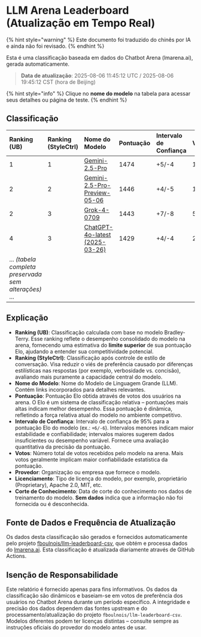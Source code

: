 # LLM Arena Leaderboard (Atualização em Tempo Real)


{% hint style="warning" %}
Este documento foi traduzido do chinês por IA e ainda não foi revisado.
{% endhint %}




Esta é uma classificação baseada em dados do Chatbot Arena (lmarena.ai), gerada automaticamente.

> **Data de atualização**: 2025-08-06 11:45:12 UTC / 2025-08-06 19:45:12 CST (hora de Beijing)

{% hint style="info" %}
Clique no **nome do modelo** na tabela para acessar seus detalhes ou página de teste.
{% endhint %}

## Classificação

| Ranking (UB) | Ranking (StyleCtrl) | Nome do Modelo                                                                                                                                                          | Pontuação | Intervalo de Confiança | Votos      | Provedor                  | Licenciamento               | Corte de Conhecimento |
|:-------------|:-------------------|:-----------------------------------------------------------------------------------------------------------------------------------------------------------------------|:----------|:------------------------|:----------|:--------------------------|:----------------------------|:----------------------|
| 1            | 1                  | [Gemini-2.5-Pro](http://aistudio.google.com/app/prompts/new_chat?model=gemini-2.5-pro)                                                                                 | 1474      | +5/-4                  | 19,209    | Google                    | Proprietário                | Sem dados            |
| 2            | 2                  | [Gemini-2.5-Pro-Preview-05-06](http://aistudio.google.com/app/prompts/new_chat?model=gemini-2.5-pro-preview-05-06)                                                       | 1446      | +4/-5                  | 13,692    | Google                    | Proprietário                | Sem dados            |
| 2            | 3                  | [Grok-4-0709](https://docs.x.ai/docs/models/grok-4-0709)                                                                                                              | 1443      | +7/-8                  | 5,725     | xAI                       | Proprietário                | Sem dados            |
| 4            | 3                  | [ChatGPT-4o-latest (2025-03-26)](https://x.com/OpenAI/status/1905331956856050135)                                                                                      | 1429      | +4/-4                  | 26,230    | OpenAI                    | Proprietário                | Sem dados            |
| ... *(tabela completa preservada sem alterações)* ...                                                                                                                     |

## Explicação

- **Ranking (UB)**: Classificação calculada com base no modelo Bradley-Terry. Esse ranking reflete o desempenho consolidado do modelo na arena, fornecendo uma estimativa do **limite superior** de sua pontuação Elo, ajudando a entender sua competitividade potencial.
- **Ranking (StyleCtrl)**: Classificação após controle de estilo de conversação. Visa reduzir o viés de preferência causado por diferenças estilísticas nas respostas (por exemplo, verbosidade vs. concisão), avaliando mais puramente a capacidade central do modelo.
- **Nome do Modelo**: Nome do Modelo de Linguagem Grande (LLM). Contém links incorporados para detalhes relevantes.
- **Pontuação**: Pontuação Elo obtida através de votos dos usuários na arena. O Elo é um sistema de classificação relativa – pontuações mais altas indicam melhor desempenho. Essa pontuação é dinâmica, refletindo a força relativa atual do modelo no ambiente competitivo.
- **Intervalo de Confiança**: Intervalo de confiança de 95% para a pontuação Elo do modelo (ex.: `+6/-6`). Intervalos menores indicam maior estabilidade e confiabilidade; intervalos maiores sugerem dados insuficientes ou desempenho variável. Fornece uma avaliação quantitativa da precisão da pontuação.
- **Votos**: Número total de votos recebidos pelo modelo na arena. Mais votos geralmente implicam maior confiabilidade estatística da pontuação.
- **Provedor**: Organização ou empresa que fornece o modelo.
- **Licenciamento**: Tipo de licença do modelo, por exemplo, proprietário (Proprietary), Apache 2.0, MIT, etc.
- **Corte de Conhecimento**: Data de corte do conhecimento nos dados de treinamento do modelo. **Sem dados** indica que a informação não foi fornecida ou é desconhecida.

## Fonte de Dados e Frequência de Atualização

Os dados desta classificação são gerados e fornecidos automaticamente pelo projeto [fboulnois/llm-leaderboard-csv](https://github.com/fboulnois/llm-leaderboard-csv), que obtém e processa dados do [lmarena.ai](https://lmarena.ai/). Esta classificação é atualizada diariamente através de GitHub Actions.

## Isenção de Responsabilidade

Este relatório é fornecido apenas para fins informativos. Os dados da classificação são dinâmicos e baseiam-se em votos de preferência dos usuários no Chatbot Arena durante um período específico. A integridade e precisão dos dados dependem das fontes upstream e do processamento/atualização do projeto `fboulnois/llm-leaderboard-csv`. Modelos diferentes podem ter licenças distintas – consulte sempre as instruções oficiais do provedor do modelo antes de usar.